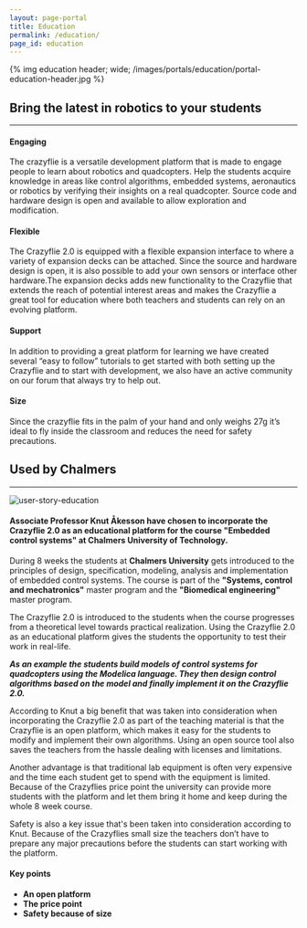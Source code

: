 ```yaml
---
layout: page-portal
title: Education
permalink: /education/
page_id: education
---
```


{% img education header; wide; /images/portals/education/portal-education-header.jpg %}

## Bring the latest in robotics to your students 
------

#### Engaging
The crazyflie is a versatile development platform that is made to engage people to learn about robotics and quadcopters.
Help the students acquire knowledge in areas like control algorithms, embedded systems, aeronautics or robotics by verifying their insights on a real quadcopter. Source code and hardware design is open and available to allow exploration and modification.

#### Flexible
The Crazyflie 2.0 is equipped with a flexible expansion interface to where a variety of expansion decks can be attached. Since the source and hardware design is open, it is also possible to add your own sensors or interface other hardware.The expansion decks adds new functionality to the Crazyflie that extends the reach of potential interest areas and makes the Crazyflie a great tool for education where both teachers and students can rely on an evolving platform.

#### Support
In addition to providing a great platform for learning we have created several “easy to follow” tutorials to get started with both setting up the Crazyflie and to start with development, we also have an active community on our forum that always try to help out.

#### Size
Since the crazyflie fits in the palm of your hand and only weighs 27g it’s ideal to fly inside the classroom and reduces the need for safety precautions.


## Used by Chalmers
------
<img class="img-responsive img-float-left" src="/images/portals/education/user-story-education.jpg" alt="user-story-education">

#### Associate Professor Knut Åkesson have chosen to incorporate the Crazyflie 2.0 as an educational platform for the course "Embedded control systems" at Chalmers University of Technology. 

During 8 weeks the students at **Chalmers University** gets introduced to the principles of design, specification, modeling, analysis and implementation of embedded control systems. The course is part of the **"Systems, control and mechatronics"** master program and the **"Biomedical engineering"** master program.

The Crazyflie 2.0 is introduced to the students when the course progresses from a theoretical level towards practical realization. Using the Crazyflie 2.0 as an educational platform gives the students the opportunity to test their work in real-life. 

***As an example the students build models of control systems for quadcopters using the Modelica language. They then design control algorithms based on the model and finally implement it on the Crazyflie 2.0.***

According to Knut a big benefit that was taken into consideration when incorporating the Crazyflie 2.0 as part of the teaching material is that the Crazyflie is an open platform, which makes it easy for the students to modify and implement their own algorithms. 
Using an open source tool also saves the teachers from the hassle dealing with licenses and limitations.

Another advantage is that traditional lab equipment is often very expensive and the time each student get to spend with the equipment is limited. 
Because of the Crazyflies price point the university can provide more students with the platform and let them bring it home and keep during the whole 8 week course. 

Safety is also a key issue that's been taken into consideration according to Knut. Because of the Crazyflies small size the teachers don’t have to prepare any major precautions before the students can start working with the platform.

#### Key points
* **An open platform**
* **The price point**
* **Safety because of size**